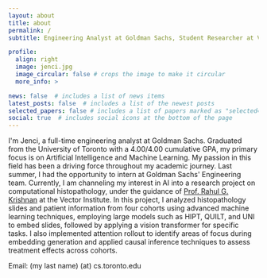 ```yaml
---
layout: about
title: about
permalink: /
subtitle: Engineering Analyst at Goldman Sachs, Student Researcher at Vector Institute

profile:
  align: right
  image: jenci.jpg
  image_circular: false # crops the image to make it circular
  more_info: >

news: false  # includes a list of news items
latest_posts: false  # includes a list of the newest posts
selected_papers: false # includes a list of papers marked as "selected={true}"
social: true  # includes social icons at the bottom of the page
---
```


I'm Jenci, a full-time engineering analyst at Goldman Sachs. Graduated from the University of Toronto with a 4.00/4.00 cumulative GPA, my primary focus is on Artificial Intelligence and Machine Learning. My passion in this field has been a driving force throughout my academic journey. Last summer, I had the opportunity to intern at Goldman Sachs' Engineering team. Currently, I am channeling my interest in AI into a research project on computational histopathology, under the guidance of <a href="http://www.cs.toronto.edu/~rahulgk/index.html">Prof. Rahul G. Krishnan</a> at the Vector Institute. In this project, I analyzed histopathology slides and patient information from four cohorts using advanced machine learning techniques, employing large models such as HIPT, QUILT, and UNI to embed slides, followed by applying a vision transformer for specific tasks. I also implemented attention rollout to identify areas of focus during embedding generation and applied causal inference techniques to assess treatment effects across cohorts.

Email: (my last name) (at) cs.toronto.edu